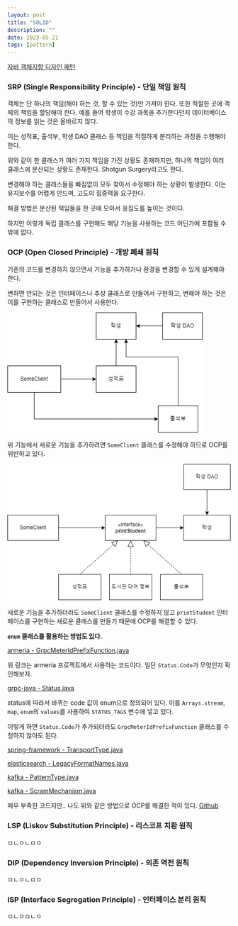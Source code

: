 ```yaml
---
layout: post
title: "SOLID"
description: ""
date: 2023-05-21
tags: [pattern]
---
```


<a href="http://www.yes24.com/Product/Goods/12501269">자바 객체지향 디자인 패턴</a>

### SRP (Single Responsibility Principle) - 단일 책임 원칙

객체는 단 하나의 책임(해야 하는 것, 할 수 있는 것)만 가져야 한다. 또한 적절한 곳에 객체의 책임을 할당해야 한다. 예를 들어 학생이 수강 과목을 추가한다던지 데이터베이스의 정보를 읽는 것은 올바르지 않다. 

이는 성적표, 출석부, 학생 DAO 클래스 등 책임을 적절하게 분리하는 과정을 수행해야 한다.

위와 같이 한 클래스가 여러 가지 책임을 가진 상황도 존재하지만, 하나의 책임이 여러 클래스에 분산되는 상황도 존재한다. Shotgun Surgery라고도 한다.

변경해야 하는 클래스들을 빠짐없이 모두 찾아서 수정해야 하는 상황이 발생한다. 이는 유지보수를 어렵게 만드며, 고도의 집중력을 요구한다.

해결 방법은 분산된 책임들을 한 곳에 모아서 응집도를 높이는 것이다.

하지만 이렇게 독립 클래스를 구현해도 해당 기능을 사용하는 코드 어딘가에 포함될 수밖에 없다.

### OCP (Open Closed Principle) - 개방 폐쇄 원칙

기존의 코드를 변경하지 않으면서 기능을 추가하거나 환경을 변경할 수 있게 설계해야 한다.

변하면 안되는 것은 인터페이스나 추상 클래스로 만들어서 구현하고, 변해야 하는 것은 이를 구현하는 클래스로 만들어서 사용한다.

![0](/assets/images/solid/0.png)

위 기능에서 새로운 기능을 추가하려면 `SomeClient` 클래스를 수정해야 하므로 OCP를 위반하고 있다.

![1](/assets/images/solid/1.png)

새로운 기능을 추가하더라도 `SomeClient` 클래스를 수정하지 않고 `printStudent` 인터페이스를 구현하는 새로운 클래스를 만들기 때문에 OCP를 해결할 수 있다.

**`enum` 클래스를 활용하는 방법도 있다.**

<a href="https://github.com/line/armeria/blob/b78d9515dc8b4b997dd65787f717443b38a21869/grpc/src/main/java/com/linecorp/armeria/common/grpc/GrpcMeterIdPrefixFunction.java#L56-L59">armeria - GrpcMeterIdPrefixFunction.java</a>

위 링크는 armeria 프로젝트에서 사용하는 코드이다. 일단 `Status.Code`가 무엇인지 확인해보자.

<a href="https://github.com/grpc/grpc-java/blob/master/api/src/main/java/io/grpc/Status.java">grpc-java - Status.java</a>

status에 따라서 바뀌는 code 값이 enum으로 정의되어 있다. 이를 `Arrays.stream`, `map`, `enum`의 `values`를 사용하여 `STATUS_TAGS` 변수에 넣고 있다.

이렇게 하면 `Status.Code`가 추가되더라도 `GrpcMeterIdPrefixFunction` 클래스를 수정하지 않아도 된다.

<a href="https://github.com/spring-projects/spring-framework/blob/e5ee369e70e0a8ca04437f502649b11171a1c741/spring-websocket/src/main/java/org/springframework/web/socket/sockjs/transport/TransportType.java#L50">spring-framework - TransportType.java</a>

<a href="https://github.com/elastic/elasticsearch/blob/f42b7652bfb4949630347558fc4cae90926cb388/server/src/main/java/org/elasticsearch/common/time/LegacyFormatNames.java#L99">elasticsearch - LegacyFormatNames.java</a>

<a href="https://github.com/apache/kafka/blob/600e014c245c01dcc0a12c1baf35dc8e50b24af0/clients/src/main/java/org/apache/kafka/common/resource/PatternType.java#L72-L82">kafka - PatternType.java</a>

<a href="https://github.com/apache/kafka/blob/600e014c245c01dcc0a12c1baf35dc8e50b24af0/clients/src/main/java/org/apache/kafka/clients/admin/ScramMechanism.java#L61">kafka - ScramMechanism.java</a>

매우 부족한 코드지만.. 나도 위와 같은 방법으로 OCP를 해결한 적이 있다. <a href="https://github.com/Java-Spring-Study/java-lotto-game/pull/1/commits/15979dd07c5a137ebbd3b8fe9513594abfb08310">Github</a>

### LSP (Liskov Substitution Principle) - 리스코프 치환 원칙

ㅁㄴㅇㄴㅁㅇ

### DIP (Dependency Inversion Principle) - 의존 역전 원칙

ㅁㄴㅇㄴㅁㅇ

### ISP (Interface Segregation Principle) - 인터페이스 분리 원칙

ㅁㄴㅇㅁㄴㅇ
